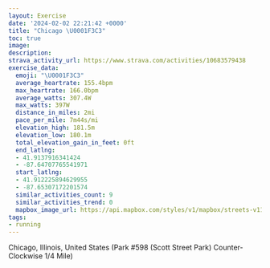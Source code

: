 ```yaml
---
layout: Exercise
date: '2024-02-02 22:21:42 +0000'
title: "Chicago \U0001F3C3"
toc: true
image:
description:
strava_activity_url: https://www.strava.com/activities/10683579438
exercise_data:
  emoji: "\U0001F3C3"
  average_heartrate: 155.4bpm
  max_heartrate: 166.0bpm
  average_watts: 307.4W
  max_watts: 397W
  distance_in_miles: 2mi
  pace_per_mile: 7m44s/mi
  elevation_high: 181.5m
  elevation_low: 180.1m
  total_elevation_gain_in_feet: 0ft
  end_latlng:
  - 41.9137916341424
  - -87.64707765541971
  start_latlng:
  - 41.912225894629955
  - -87.65307172201574
  similar_activities_count: 9
  similar_activities_trend: 0
  mapbox_image_url: https://api.mapbox.com/styles/v1/mapbox/streets-v11/static/path-5+787af2-1.0(i%7Bx~Fdl~uOAyAAMQ%5DCMdBcCb%40s%40NeA%3FoBJI%40G%40%7B%40FCVAEgK%40c%40Au%40B%5BEa%40%3FiBI%7BCBuADWFMPKRULEREr%40BBD%40PBxBAtABn%40HVLNPHRBpAKZSJUBQ%3Fk%40GoCGUMQQISCqAHOJQVGTAPD%60DDVLPTNPDfAIPETOJQBO%3FSEeDK%5BMQSIKAg%40%40o%40HOHMPIb%40AhBBx%40DVJRNNTHbAERCTOPUBO%40QA%7DAGsAGSMQQISCoAJOHQTEXAfB%40p%40Df%40HRNNJDRBvAIJGTU%40GBs%40GkCCWQ%5BIGUI%5BCqA%40u%40Om%40BmA%3F_%40Ji%40KqAFy%40%40%7DCBaACaBDa%40DEJDhH),pin-s-s+e5b22e(-87.65139,41.91173),pin-s-f+89ae00(-87.64523000000001,41.913820000000015)/auto/800x800?access_token=pk.eyJ1Ijoiam9zaGJlY2ttYW4iLCJhIjoiY205eWR2aDd1MWZ6djJrbXc4a3M0bWZleiJ9.XiG9OWkNcZk2QzjJbxLB4A
tags:
- running
---
```




Chicago, Illinois, United States (Park #598 (Scott Street Park) Counter-Clockwise 1/4 Mile)
